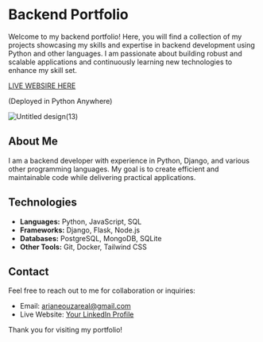 # Backend Portfolio

Welcome to my backend portfolio! Here, you will find a collection of my projects showcasing my skills and expertise in backend development using Python and other languages. I am passionate about building robust and scalable applications and continuously learning new technologies to enhance my skill set.



[LIVE WEBSIRE HERE]([http://example.com](https://arianedev.pythonanywhere.com/))

(Deployed in Python Anywhere)


![Untitled design(13)](https://github.com/user-attachments/assets/d4bff66f-b4eb-4e07-bfc6-443039d20416)

## About Me
I am a backend developer with experience in Python, Django, and various other programming languages. My goal is to create efficient and maintainable code while delivering practical applications.

## Technologies
- **Languages:** Python, JavaScript, SQL
- **Frameworks:** Django, Flask, Node.js
- **Databases:** PostgreSQL, MongoDB, SQLite
- **Other Tools:** Git, Docker, Tailwind CSS


## Contact
Feel free to reach out to me for collaboration or inquiries:
- Email: arianeouzareal@gmail.com
- Live Website: [Your LinkedIn Profile](https://www.linkedin.com/in/yourprofile)

Thank you for visiting my portfolio!
